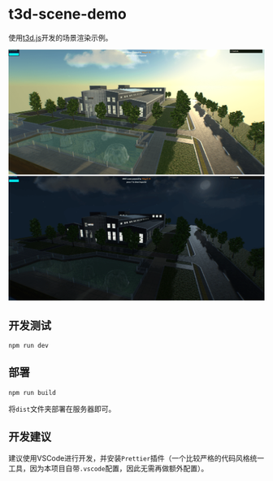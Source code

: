 # t3d-scene-demo

使用[t3d.js](https://github.com/UINOSOFT/t3d.js)开发的场景渲染示例。

![](./screenshots/morning.png)
![](./screenshots/night.png)

## 开发测试

````
npm run dev
````

## 部署

````
npm run build
````

将`dist`文件夹部署在服务器即可。

## 开发建议

建议使用VSCode进行开发，并安装`Prettier`插件（一个比较严格的代码风格统一工具，因为本项目自带`.vscode`配置，因此无需再做额外配置）。